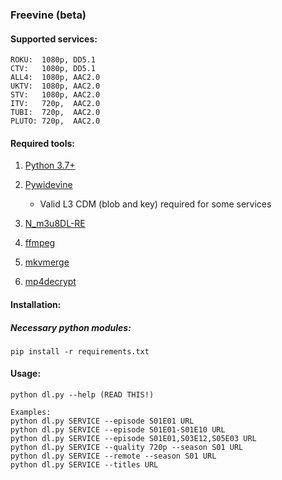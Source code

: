### Freevine (beta)

#### Supported services:
    ROKU:  1080p, DD5.1
    CTV:   1080p, DD5.1
    ALL4:  1080p, AAC2.0
    UKTV:  1080p, AAC2.0
    STV:   1080p, AAC2.0
    ITV:   720p,  AAC2.0
    TUBI:  720p,  AAC2.0
    PLUTO: 720p,  AAC2.0

#### Required tools:
1. [Python 3.7+](https://www.python.org/)

2. [Pywidevine](https://www.mediafire.com/file/y7o57xs6pazx0rc/pywidevine.zip/)

    * Valid L3 CDM (blob and key) required for some services

3. [N_m3u8DL-RE](https://github.com/nilaoda/N_m3u8DL-RE/releases/)

4. [ffmpeg](https://ffmpeg.org/)

5. [mkvmerge](https://mkvtoolnix.download/downloads.html)

6. [mp4decrypt](https://www.bento4.com/downloads/)

#### Installation:
##### Necessary python modules:
    pip install -r requirements.txt

#### Usage:
    python dl.py --help (READ THIS!)

    Examples:
    python dl.py SERVICE --episode S01E01 URL
    python dl.py SERVICE --episode S01E01-S01E10 URL
    python dl.py SERVICE --episode S01E01,S03E12,S05E03 URL
    python dl.py SERVICE --quality 720p --season S01 URL
    python dl.py SERVICE --remote --season S01 URL
    python dl.py SERVICE --titles URL


